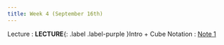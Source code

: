```yaml
---
title: Week 4 (September 16th)
---
```


Lecture
: **LECTURE**{: .label .label-purple }Intro + Cube Notation
  : [Note 1](https://readings.decal.rouxl.es/docs/readings/content/note-1/)